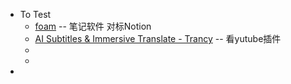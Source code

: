 - To Test
	- [foam](https://foambubble.github.io/foam/) -- 笔记软件 对标Notion
	- [AI Subtitles & Immersive Translate - Trancy](https://chromewebstore.google.com/detail/ai-subtitles-immersive-tr/mjdbhokoopacimoekfgkcoogikbfgngb?hl=en-US&utm_source=ext_sidebar) -- 看yutube插件
	-
	-
-
